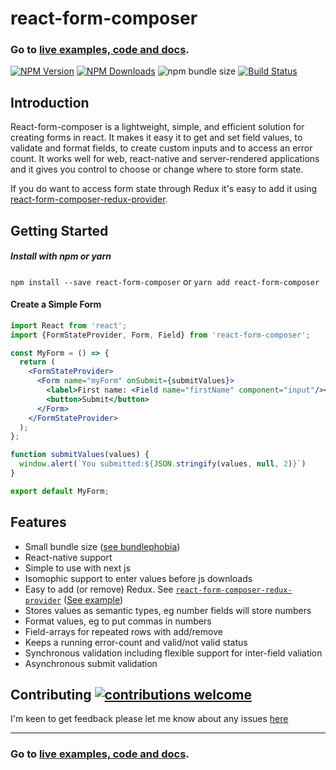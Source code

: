 # react-form-composer

### Go to [live examples, code and docs](https://chrisfield.github.io/react-form-composer/).

[![NPM Version](https://img.shields.io/npm/v/react-form-composer.svg?style=flat)](https://www.npmjs.com/package/react-form-composer)
[![NPM Downloads](https://img.shields.io/npm/dm/react-form-composer.svg?style=flat)](https://npmcharts.com/compare/react-form-composer?minimal=true)
![npm bundle size](https://img.shields.io/bundlephobia/minzip/react-form-composer.svg)
[![Build Status](https://travis-ci.com/chrisfield/react-form-composer.svg?branch=master)](https://travis-ci.com/chrisfield/react-form-composer)

## Introduction
React-form-composer is a lightweight, simple, and efficient solution for creating forms in react. It makes it easy it to get and set field values, to validate and format fields, to create custom inputs and to access an error count. It works well for web, react-native and server-rendered applications and it gives you control to choose or change where to store form state.

If you do want to access form state through Redux it's easy to add it using [react-form-composer-redux-provider](https://www.npmjs.com/package/react-form-composer-redux-provider).


## Getting Started

##### Install with npm or yarn
`npm install --save react-form-composer` or `yarn add react-form-composer`


#### Create a Simple Form

```jsx
import React from 'react';
import {FormStateProvider, Form, Field} from 'react-form-composer';

const MyForm = () => {  
  return (
    <FormStateProvider>
      <Form name="myForm" onSubmit={submitValues}>
        <label>First name: <Field name="firstName" component="input"/></label>
        <button>Submit</button>
      </Form>
    </FormStateProvider>
  );
};

function submitValues(values) {
  window.alert(`You submitted:${JSON.stringify(values, null, 2)}`)
}

export default MyForm;
```

## Features
- Small bundle size ([see bundlephobia](https://bundlephobia.com/result?p=react-form-composer))
- React-native support
- Simple to use with next js
- Isomophic support to enter values before js downloads
- Easy to add (or remove) Redux. See [`react-form-composer-redux-provider`](https://www.npmjs.com/package/react-form-composer-redux-provider) ([See example](https://github.com/chrisfield/react-form-composer/tree/master/examples/with-redux))
- Stores values as semantic types, eg number fields will store numbers
- Format values, eg to put commas in numbers
- Field-arrays for repeated rows with add/remove
- Keeps a running error-count and valid/not valid status
- Synchronous validation including flexible support for inter-field valiation
- Asynchronous submit validation


## Contributing [![contributions welcome](https://img.shields.io/badge/contributions-welcome-brightgreen.svg?style=flat)](https://github.com/chrisfield/react-form-composer/issues)
I'm keen to get feedback please let me know about any issues [here](https://github.com/chrisfield/react-form-composer/issues/new)


---
### Go to [live examples, code and docs](https://chrisfield.github.io/react-form-composer/).